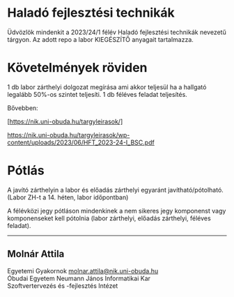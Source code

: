 # Haladó fejlesztési technikák

Üdvözlök mindenkit a 2023/24/1 félév Haladó fejlesztési technikák nevezetű tárgyon. Az adott repo a labor KIEGÉSZÍTŐ anyagait tartalmazza.

# Követelmények röviden

1 db labor zárthelyi dolgozat megírása ami akkor teljesül ha a hallgató legalább 50%-os szintet teljesíti.
1 db féléves feladat teljesítés.

Bővebben: 

[https://nik.uni-obuda.hu/targyleirasok/]

https://nik.uni-obuda.hu/targyleirasok/wp-content/uploads/2023/06/HFT_2023-24-I_BSC.pdf

# Pótlás

A javító zárthelyin a labor és előadás zárthelyi egyaránt javítható/pótolható. (Labor ZH-t a 14. héten, labor időpontban)

A félévközi jegy pótláson mindenkinek a nem sikeres jegy komponenst vagy komponenseket kell
pótolnia (labor zárthelyi, előadás zárthelyi, féléves feladat).


****
## Molnár Attila

Egyetemi Gyakornok
molnar.attila@nik.uni-obuda.hu  
Óbudai Egyetem Neumann János Informatikai Kar  
Szoftvertervezés és -fejlesztés Intézet


[//]: #
[https://nik.uni-obuda.hu/targyleirasok/]: <https://nik.uni-obuda.hu/targyleirasok/>
[molnarattilanik]: <https://github.com/molnarattilanik>
[oenikprog]: <https://github.com/oenikprog>
